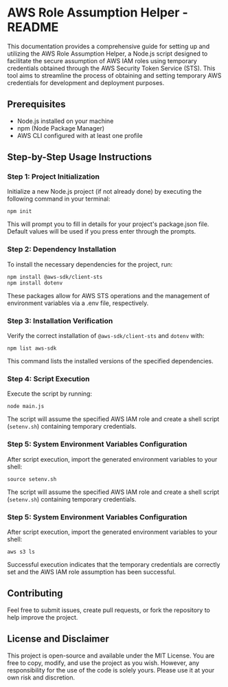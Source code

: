 # AWS Role Assumption Helper - README

This documentation provides a comprehensive guide for setting up and utilizing the AWS Role Assumption Helper, a Node.js script designed to facilitate the secure assumption of AWS IAM roles using temporary credentials obtained through the AWS Security Token Service (STS). This tool aims to streamline the process of obtaining and setting temporary AWS credentials for development and deployment purposes.

## Prerequisites

- Node.js installed on your machine
- npm (Node Package Manager)
- AWS CLI configured with at least one profile

## Step-by-Step Usage Instructions

### Step 1: Project Initialization

Initialize a new Node.js project (if not already done) by executing the following command in your terminal:

```
npm init
```

This will prompt you to fill in details for your project's package.json file. Default values will be used if you press enter through the prompts.

### Step 2: Dependency Installation

To install the necessary dependencies for the project, run:

```
npm install @aws-sdk/client-sts
npm install dotenv
```

These packages allow for AWS STS operations and the management of environment variables via a .env file, respectively.

### Step 3: Installation Verification

Verify the correct installation of `@aws-sdk/client-sts` and `dotenv` with:

```
npm list aws-sdk
```

This command lists the installed versions of the specified dependencies.

### Step 4: Script Execution

Execute the script by running:

```
node main.js
```

The script will assume the specified AWS IAM role and create a shell script (`setenv.sh`) containing temporary credentials.

### Step 5: System Environment Variables Configuration

After script execution, import the generated environment variables to your shell:

```
source setenv.sh
```

The script will assume the specified AWS IAM role and create a shell script (`setenv.sh`) containing temporary credentials.

### Step 5: System Environment Variables Configuration

After script execution, import the generated environment variables to your shell:

```
aws s3 ls
```

Successful execution indicates that the temporary credentials are correctly set and the AWS IAM role assumption has been successful.

## Contributing

Feel free to submit issues, create pull requests, or fork the repository to help improve the project.

## License and Disclaimer

This project is open-source and available under the MIT License. You are free to copy, modify, and use the project as you wish. However, any responsibility for the use of the code is solely yours. Please use it at your own risk and discretion.
